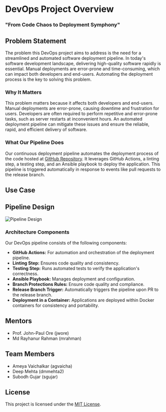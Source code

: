 
# DevOps Project Overview
###  "From Code Chaos to Deployment Symphony"


## Problem Statement
The problem this DevOps project aims to address is the need for a streamlined and automated software deployment pipeline. In today's software development landscape, delivering high-quality software rapidly is essential. Manual deployments are error-prone and time-consuming, which can impact both developers and end-users. Automating the deployment process is the key to solving this problem.

### Why It Matters
This problem matters because it affects both developers and end-users. Manual deployments are error-prone, causing downtime and frustration for users. Developers are often required to perform repetitive and error-prone tasks, such as server restarts at inconvenient hours. An automated deployment pipeline can mitigate these issues and ensure the reliable, rapid, and efficient delivery of software.

### What Our Pipeline Does
Our continuous deployment pipeline automates the deployment process of the code hosted at [GitHub Repository](https://github.ncsu.edu/CSC-519/coffee-project). It leverages GitHub Actions, a linting step, a testing step, and an Ansible playbook to deploy the application. This pipeline is triggered automatically in response to events like pull requests to the release branch.


## Use Case


## Pipeline Design

![Pipeline Design](pipeline_design.png)

### Architecture Components
Our DevOps pipeline consists of the following components:
- **GitHub Actions:** For automation and orchestration of the deployment pipeline.
- **Linting Step:** Ensures code quality and consistency.
- **Testing Step:** Runs automated tests to verify the application's correctness.
- **Ansible Playbook:** Manages deployment and configuration.
- **Branch Protections Rules:** Ensure code quality and compliance.
- **Release Branch Trigger:** Automatically triggers the pipeline upon PR to the release branch.
- **Deployment in a Container:** Applications are deployed within Docker containers for consistency and portability.


## Mentors
- Prof. John-Paul Ore (jwore)
- Md Rayhanur Rahman (mrahman)


## Team Members
- Ameya Vaichalkar (agvaicha)
- Deep Mehta (dmmehta2)
- Subodh Gujar (sgujar)

## License
This project is licensed under the [MIT License](LICENSE).


